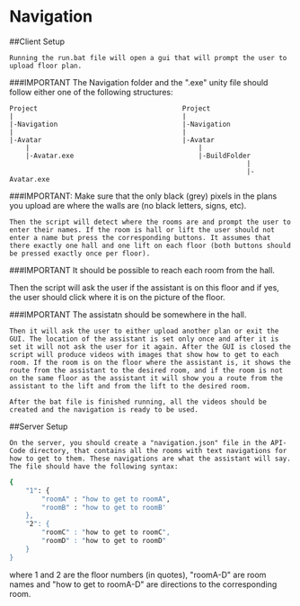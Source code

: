 # Navigation

##Client Setup

	Running the run.bat file will open a gui that will prompt the user to upload floor plan.

###IMPORTANT
	The Navigation folder and the ".exe" unity file should follow either one of the following structures:
	
	Project                                    Project
	|                                          |
	|-Navigation                               |-Navigation
	|                                          |
	|-Avatar                                   |-Avatar
		|                                          |
		|-Avatar.exe                               |-BuildFolder
		                                                       |
		                                                       |-Avatar.exe

###IMPORTANT:
    Make sure that the only black (grey) pixels in the plans you upload are where the walls are (no black letters, signs, etc).
    
	Then the script will detect where the rooms are and prompt the user to enter their names. If the room is hall or lift the user should not enter a name but press the corresponding buttons. It assumes that there exactly one hall and one lift on each floor (both buttons should be pressed exactly once per floor).

###IMPORTANT
	It should be possible to reach each room from the hall.
	
Then the script will ask the user if the assistant is on this floor and if yes, the user should click where it is on the picture of the floor.

###IMPORTANT
	The assistatn should be somewhere in the hall.
	
	Then it will ask the user to either upload another plan or exit the GUI. The location of the assistant is set only once and after it is set it will not ask the user for it again. After the GUI is closed the script will produce videos with images that show how to get to each room. If the room is on the floor where the assistant is, it shows the route from the assistant to the desired room, and if the room is not on the same floor as the assistant it will show you a route from the assistant to the lift and from the lift to the desired room.

	After the bat file is finished running, all the videos should be created and the navigation is ready to be used.

##Server Setup

	On the server, you should create a "navigation.json" file in the API-Code directory, that contains all the rooms with text navigations for how to get to them. These navigations are what the assistant will say. The file should have the following syntax:
```sh
{
	"1": {
		"roomA" : "how to get to roomA",
		"roomB" : "how to get to roomB'
	},
	"2": {
		"roomC" : "how to get to roomC",
		"roomD" : "how to get to roomD"
	}
}
```
where 1 and 2 are the floor numbers (in quotes), "roomA-D" are room names and "how to get to roomA-D" are directions to the corresponding room.
